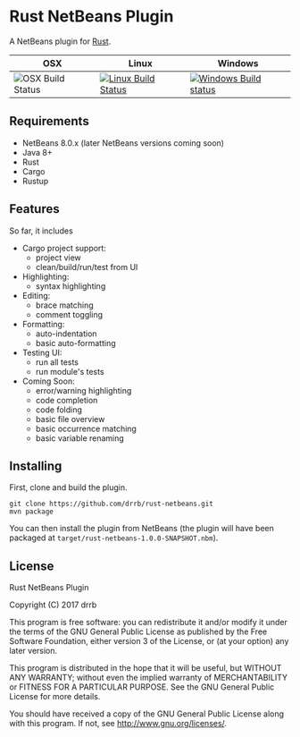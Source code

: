 # Rust NetBeans Plugin

A NetBeans plugin for [Rust](https://www.rust-lang.org).

| OSX | Linux | Windows |
| --- | ----- | ------- |
| ![OSX Build Status](https://img.shields.io/badge/build-passing%20on%20my%20laptop-brightgreen.svg) | [![Linux Build Status](https://travis-ci.org/drrb/rust-netbeans.svg?branch=master)](https://travis-ci.org/drrb/rust-netbeans) | [![Windows Build status](https://ci.appveyor.com/api/projects/status/ae0ci8qvmh5pawi1/branch/master?svg=true)](https://ci.appveyor.com/project/drrb/rust-netbeans/branch/master) |

## Requirements

* NetBeans 8.0.x (later NetBeans versions coming soon)
* Java 8+
* Rust
* Cargo
* Rustup

## Features

So far, it includes

* Cargo project support:
    * project view
    * clean/build/run/test from UI
* Highlighting:
    * syntax highlighting
* Editing:
    * brace matching
    * comment toggling
* Formatting:
    * auto-indentation
    * basic auto-formatting
* Testing UI:
    * run all tests
    * run module's tests
* Coming Soon:
    * error/warning highlighting
    * code completion
    * code folding
    * basic file overview
    * basic occurrence matching
    * basic variable renaming

## Installing

First, clone and build the plugin.

```console
git clone https://github.com/drrb/rust-netbeans.git
mvn package
```

You can then install the plugin from NetBeans (the plugin will have been packaged at `target/rust-netbeans-1.0.0-SNAPSHOT.nbm`).

## License

Rust NetBeans Plugin

Copyright (C) 2017 drrb

This program is free software: you can redistribute it and/or modify
it under the terms of the GNU General Public License as published by
the Free Software Foundation, either version 3 of the License, or
(at your option) any later version.

This program is distributed in the hope that it will be useful,
but WITHOUT ANY WARRANTY; without even the implied warranty of
MERCHANTABILITY or FITNESS FOR A PARTICULAR PURPOSE.  See the
GNU General Public License for more details.

You should have received a copy of the GNU General Public License
along with this program.  If not, see <http://www.gnu.org/licenses/>.

